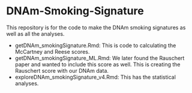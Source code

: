 # DNAm-Smoking-Signature

This repository is for the code to make the DNAm smoking signatures as well as all the analyses.  

* getDNAm_smokingSignature.Rmd:  This is code to calculating the McCartney and Reese scores.  
* getDNAm_smokingSignature_ML.Rmd: We later found the Rauschert paper and wanted to include this score as well.  This is creating the Rauschert score with our DNAm data.
* exploreDNAm_smokingSignature_v4.Rmd: This has the statistical analyses.  
